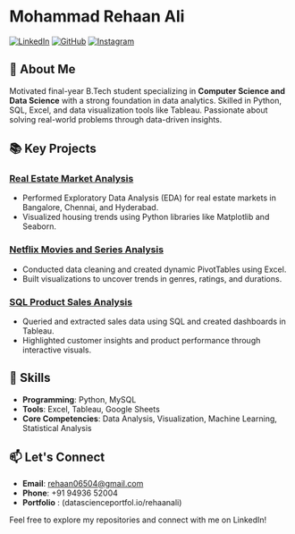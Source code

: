 # Mohammad Rehaan Ali

[![LinkedIn](https://img.shields.io/badge/-LinkedIn-blue?style=flat&logo=linkedin&logoColor=white)](https://www.linkedin.com/in/mohammad-rehaan-ali-882429285/)
[![GitHub](https://img.shields.io/badge/-GitHub-black?style=flat&logo=github&logoColor=white)](https://github.com/MohammadRehaanAli/)
[![Instagram](https://img.shields.io/badge/-Instagram-E4405F?style=flat&logo=instagram&logoColor=white)](https://www.instagram.com/_.reh.aan_/)

## 👋 About Me
Motivated final-year B.Tech student specializing in **Computer Science and Data Science** with a strong foundation in data analytics. Skilled in Python, SQL, Excel, and data visualization tools like Tableau. Passionate about solving real-world problems through data-driven insights.

## 📚 Key Projects
### [Real Estate Market Analysis](https://github.com/MohammadRehaanAli/The-Real-Estate-Market-Analysis/tree/main)
- Performed Exploratory Data Analysis (EDA) for real estate markets in Bangalore, Chennai, and Hyderabad.
- Visualized housing trends using Python libraries like Matplotlib and Seaborn.

### [Netflix Movies and Series Analysis](https://github.com/MohammadRehaanAli/Netflix-Movies-and-Series-Analysis/tree/main)
- Conducted data cleaning and created dynamic PivotTables using Excel.
- Built visualizations to uncover trends in genres, ratings, and durations.

### [SQL Product Sales Analysis](https://github.com/MohammadRehaanAli/SQL-Product-sales-analysis)
- Queried and extracted sales data using SQL and created dashboards in Tableau.
- Highlighted customer insights and product performance through interactive visuals.

## 🌟 Skills
- **Programming**: Python, MySQL
- **Tools**: Excel, Tableau, Google Sheets
- **Core Competencies**: Data Analysis, Visualization, Machine Learning, Statistical Analysis

## 📫 Let's Connect
- **Email**: [rehaan06504@gmail.com](mailto:rehaan06504@gmail.com)
- **Phone**: +91 94936 52004
- **Portfolio** : (datascienceportfol.io/rehaanali)

Feel free to explore my repositories and connect with me on LinkedIn!
